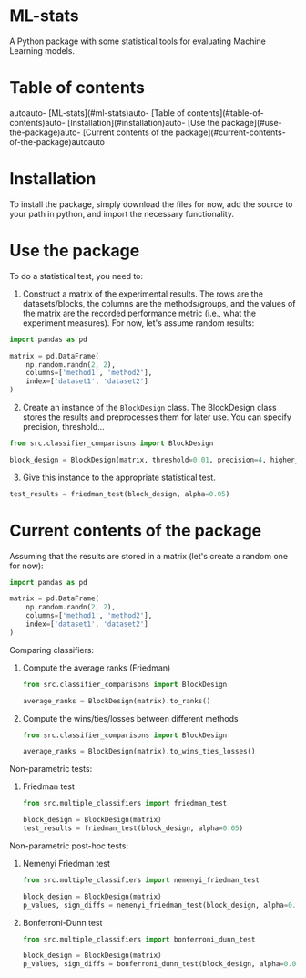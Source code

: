 # ML-stats
A Python package with some statistical tools for evaluating Machine Learning models.

# Table of contents

<!-- TOC -->autoauto- [ML-stats](#ml-stats)auto- [Table of contents](#table-of-contents)auto- [Installation](#installation)auto- [Use the package](#use-the-package)auto- [Current contents of the package](#current-contents-of-the-package)autoauto<!-- /TOC -->

# Installation

To install the package, simply download the files for now, add the source to your path in python, and import the necessary functionality.

# Use the package

To do a statistical test, you need to:
1. Construct a matrix of the experimental results. The rows are the datasets/blocks, the columns are the methods/groups, and the values of the matrix are the recorded performance metric (i.e., what the experiment measures). For now, let's assume random results:

``` python
import pandas as pd

matrix = pd.DataFrame(
    np.random.randn(2, 2), 
    columns=['method1', 'method2'], 
    index=['dataset1', 'dataset2']
)
```

2. Create an instance of the ```BlockDesign``` class. The BlockDesign class stores the results and preprocesses them for later use. You can specify precision, threshold...

``` python
from src.classifier_comparisons import BlockDesign

block_design = BlockDesign(matrix, threshold=0.01, precision=4, higher_is_better=True)
```

3. Give this instance to the appropriate statistical test.

``` python
test_results = friedman_test(block_design, alpha=0.05)
```

# Current contents of the package

Assuming that the results are stored in a matrix (let's create a random one for now):

``` python
import pandas as pd

matrix = pd.DataFrame(
    np.random.randn(2, 2), 
    columns=['method1', 'method2'], 
    index=['dataset1', 'dataset2']
)
```

Comparing classifiers:
1. Compute the average ranks (Friedman)

    ``` python
    from src.classifier_comparisons import BlockDesign
    
    average_ranks = BlockDesign(matrix).to_ranks()
    ```

2. Compute the wins/ties/losses between different methods

    ``` python
    from src.classifier_comparisons import BlockDesign
    
    average_ranks = BlockDesign(matrix).to_wins_ties_losses()
    ```

Non-parametric tests:
1. Friedman test

    ``` python
    from src.multiple_classifiers import friedman_test
    
    block_design = BlockDesign(matrix)
    test_results = friedman_test(block_design, alpha=0.05)
    ```

Non-parametric post-hoc tests:
1. Nemenyi Friedman test

    ``` python
    from src.multiple_classifiers import nemenyi_friedman_test
    
    block_design = BlockDesign(matrix)
    p_values, sign_diffs = nemenyi_friedman_test(block_design, alpha=0.05)
    ```

2. Bonferroni-Dunn test

    ``` python
    from src.multiple_classifiers import bonferroni_dunn_test
    
    block_design = BlockDesign(matrix)
    p_values, sign_diffs = bonferroni_dunn_test(block_design, alpha=0.05)
    ```